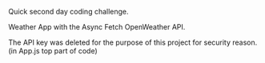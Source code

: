 Quick second day coding challenge. 

Weather App with the Async Fetch OpenWeather API.

The API key was deleted for the purpose of this project for security reason.(in App.js top part of code)

